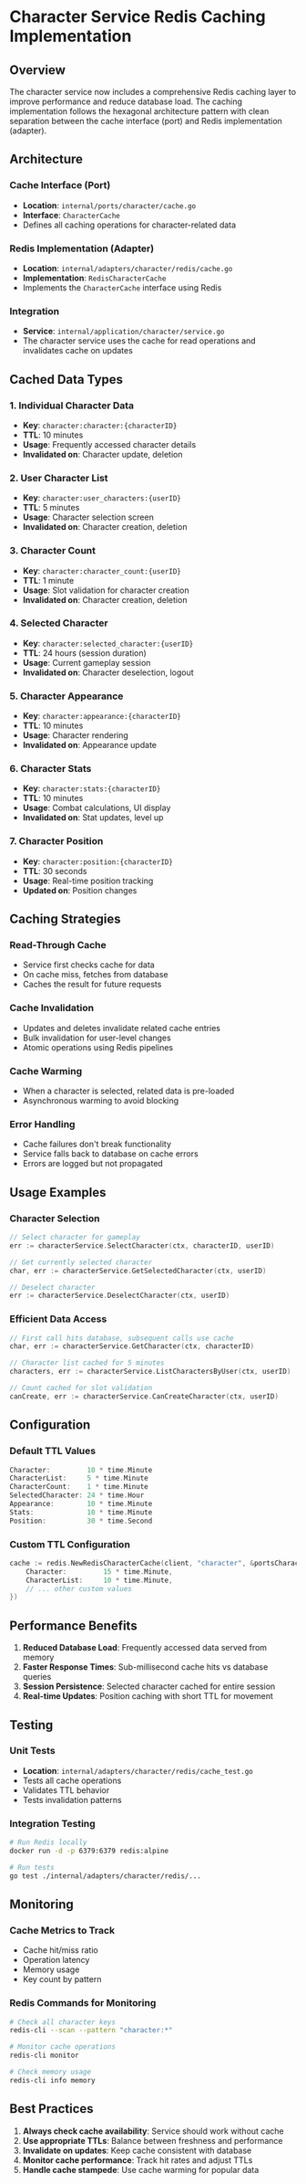 # Character Service Redis Caching Implementation

## Overview

The character service now includes a comprehensive Redis caching layer to improve performance and reduce database load. The caching implementation follows the hexagonal architecture pattern with clean separation between the cache interface (port) and Redis implementation (adapter).

## Architecture

### Cache Interface (Port)
- **Location**: `internal/ports/character/cache.go`
- **Interface**: `CharacterCache`
- Defines all caching operations for character-related data

### Redis Implementation (Adapter)
- **Location**: `internal/adapters/character/redis/cache.go`
- **Implementation**: `RedisCharacterCache`
- Implements the `CharacterCache` interface using Redis

### Integration
- **Service**: `internal/application/character/service.go`
- The character service uses the cache for read operations and invalidates cache on updates

## Cached Data Types

### 1. Individual Character Data
- **Key**: `character:character:{characterID}`
- **TTL**: 10 minutes
- **Usage**: Frequently accessed character details
- **Invalidated on**: Character update, deletion

### 2. User Character List
- **Key**: `character:user_characters:{userID}`
- **TTL**: 5 minutes
- **Usage**: Character selection screen
- **Invalidated on**: Character creation, deletion

### 3. Character Count
- **Key**: `character:character_count:{userID}`
- **TTL**: 1 minute
- **Usage**: Slot validation for character creation
- **Invalidated on**: Character creation, deletion

### 4. Selected Character
- **Key**: `character:selected_character:{userID}`
- **TTL**: 24 hours (session duration)
- **Usage**: Current gameplay session
- **Invalidated on**: Character deselection, logout

### 5. Character Appearance
- **Key**: `character:appearance:{characterID}`
- **TTL**: 10 minutes
- **Usage**: Character rendering
- **Invalidated on**: Appearance update

### 6. Character Stats
- **Key**: `character:stats:{characterID}`
- **TTL**: 10 minutes
- **Usage**: Combat calculations, UI display
- **Invalidated on**: Stat updates, level up

### 7. Character Position
- **Key**: `character:position:{characterID}`
- **TTL**: 30 seconds
- **Usage**: Real-time position tracking
- **Updated on**: Position changes

## Caching Strategies

### Read-Through Cache
- Service first checks cache for data
- On cache miss, fetches from database
- Caches the result for future requests

### Cache Invalidation
- Updates and deletes invalidate related cache entries
- Bulk invalidation for user-level changes
- Atomic operations using Redis pipelines

### Cache Warming
- When a character is selected, related data is pre-loaded
- Asynchronous warming to avoid blocking

### Error Handling
- Cache failures don't break functionality
- Service falls back to database on cache errors
- Errors are logged but not propagated

## Usage Examples

### Character Selection
```go
// Select character for gameplay
err := characterService.SelectCharacter(ctx, characterID, userID)

// Get currently selected character
char, err := characterService.GetSelectedCharacter(ctx, userID)

// Deselect character
err := characterService.DeselectCharacter(ctx, userID)
```

### Efficient Data Access
```go
// First call hits database, subsequent calls use cache
char, err := characterService.GetCharacter(ctx, characterID)

// Character list cached for 5 minutes
characters, err := characterService.ListCharactersByUser(ctx, userID)

// Count cached for slot validation
canCreate, err := characterService.CanCreateCharacter(ctx, userID)
```

## Configuration

### Default TTL Values
```go
Character:         10 * time.Minute
CharacterList:     5 * time.Minute
CharacterCount:    1 * time.Minute
SelectedCharacter: 24 * time.Hour
Appearance:        10 * time.Minute
Stats:             10 * time.Minute
Position:          30 * time.Second
```

### Custom TTL Configuration
```go
cache := redis.NewRedisCharacterCache(client, "character", &portsCharacter.CacheTTL{
    Character:         15 * time.Minute,
    CharacterList:     10 * time.Minute,
    // ... other custom values
})
```

## Performance Benefits

1. **Reduced Database Load**: Frequently accessed data served from memory
2. **Faster Response Times**: Sub-millisecond cache hits vs database queries
3. **Session Persistence**: Selected character cached for entire session
4. **Real-time Updates**: Position caching with short TTL for movement

## Testing

### Unit Tests
- **Location**: `internal/adapters/character/redis/cache_test.go`
- Tests all cache operations
- Validates TTL behavior
- Tests invalidation patterns

### Integration Testing
```bash
# Run Redis locally
docker run -d -p 6379:6379 redis:alpine

# Run tests
go test ./internal/adapters/character/redis/...
```

## Monitoring

### Cache Metrics to Track
- Cache hit/miss ratio
- Operation latency
- Memory usage
- Key count by pattern

### Redis Commands for Monitoring
```bash
# Check all character keys
redis-cli --scan --pattern "character:*"

# Monitor cache operations
redis-cli monitor

# Check memory usage
redis-cli info memory
```

## Best Practices

1. **Always check cache availability**: Service should work without cache
2. **Use appropriate TTLs**: Balance between freshness and performance
3. **Invalidate on updates**: Keep cache consistent with database
4. **Monitor cache performance**: Track hit rates and adjust TTLs
5. **Handle cache stampede**: Use cache warming for popular data